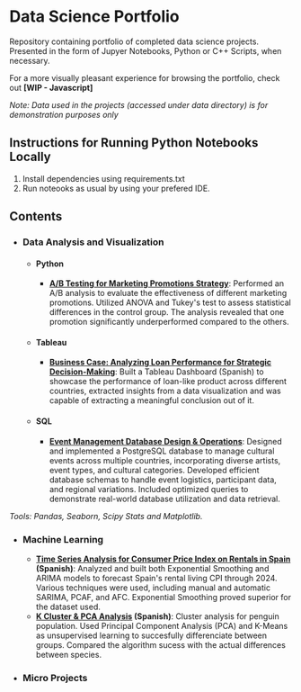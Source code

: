 # Data Science Portfolio
Repository containing portfolio of completed data science projects. Presented in the form of Jupyer Notebooks, Python or C++ Scripts, when necessary. 

For a more visually pleasant experience for browsing the portfolio, check out **[WIP - Javascript]**

*Note: Data used in the projects (accessed under data directory) is for demonstration purposes only*

## Instructions for Running Python Notebooks Locally
1. Install dependencies using requirements.txt
2. Run noteooks as usual by using your prefered IDE.

## Contents
- ### Data Analysis and Visualization
  - #### Python
    - **[A/B Testing for Marketing Promotions Strategy](https://github.com/rbravez/portfolio/blob/main/projects/ABTesing.ipynb)**:  Performed an A/B analysis to evaluate the effectiveness of different marketing promotions. Utilized ANOVA and Tukey's test to assess statistical differences in the control group. The analysis revealed that one promotion significantly underperformed compared to the others.
  - #### Tableau
    - **[Business Case: Analyzing Loan Performance for Strategic Decision-Making](https://github.com/rbravez/portfolio/blob/main/projects/Tableau/businesscase.md)**: Built a Tableau Dashboard (Spanish) to showcase the performance of loan-like product across different countries, extracted insights from a data visualization and was capable of extracting a meaningful conclusion out of it. 
  - #### SQL
    - **[Event Management Database Design & Operations](https://github.com/rbravez/portfolio/blob/main/projects/SQL/sql1.md)**: Designed and implemented a PostgreSQL database to manage cultural events across multiple countries, incorporating diverse artists, event types, and cultural categories. Developed efficient database schemas to handle event logistics, participant data, and regional variations. Included optimized queries to demonstrate real-world database utilization and data retrieval.
  
 *Tools: Pandas, Seaborn, Scipy Stats and Matplotlib.*
- ### Machine Learning
  - **[Time Series Analysis for Consumer Price Index on Rentals in Spain](https://github.com/rbravez/portfolio/blob/main/projects/Time%20Series%20Analysis/entregable.ipynb) (Spanish)**: Analyzed and built both Exponential Smoothing and ARIMA models to forecast Spain's rental living CPI through 2024. Various techniques were used, including manual and automatic SARIMA, PCAF, and AFC. Exponential Smoothing proved superior for the dataset used.
  - **[K Cluster & PCA Analysis](https://github.com/rbravez/portfolio/blob/main/projects/K%20Cluster%20Analysis/Actividad%20de%20ACP%20y%20Cluster.ipynb) (Spanish)**: Cluster analysis for penguin population. Used Principal Component Analysis (PCA) and K-Means as unsupervised learning to succesfully differenciate between groups. Compared the algorithm sucess with the actual differences between species. 
- ### Micro Projects 

